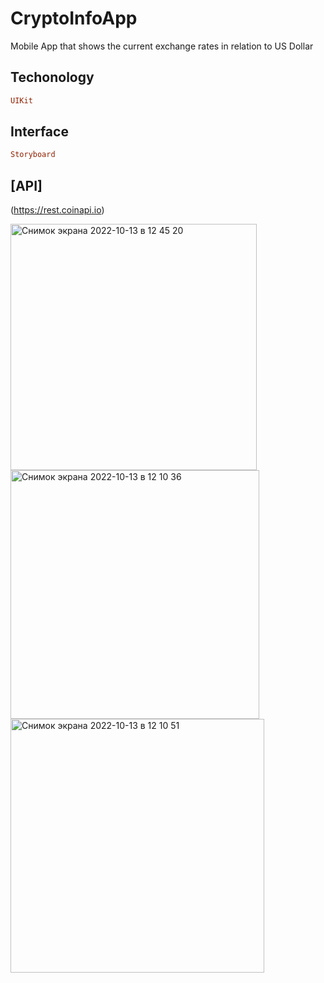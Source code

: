 # CryptoInfoApp
Mobile App that shows the current exchange rates in relation to US Dollar
## Techonology

```ruby
UIKit
```

## Interface

```ruby
Storyboard
```

## [API]
(https://rest.coinapi.io)

<img width="394" alt="Снимок экрана 2022-10-13 в 12 45 20" src="https://user-images.githubusercontent.com/107427927/195617662-911287ec-d32e-4655-a8c7-2a7619551706.png">
<img width="398" alt="Снимок экрана 2022-10-13 в 12 10 36" src="https://user-images.githubusercontent.com/107427927/195617686-8e4338ac-a530-4505-898a-219bf15270b7.png">
<img width="406" alt="Снимок экрана 2022-10-13 в 12 10 51" src="https://user-images.githubusercontent.com/107427927/195617699-0bb02d2f-fee5-48af-ac5b-87e8065a5153.png">
